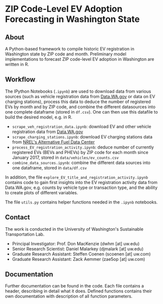# ZIP Code-Level EV Adoption Forecasting in Washington State

## About

A Python-based framework to compile historic EV registration in Washington state by ZIP code and month. Preliminary model implementations to forecast ZIP code-level EV adoption in Washington are written in R.

## Workflow

The IPython Notebooks (`.ipynb`) are used to download data from various sources (such as vehicle registration data from [Data.WA.gov](https://data.wa.gov/) or data on EV charging stations), process this data to deduce the number of registered EVs by month and by ZIP code, and combine the different datasources into one complete dataframe (stored in `df.csv`). One can then use this datafile to build the desired model, e.g. in R.

+ `scrape_veh_registration_data.ipynb`: download EV and other vehicle registration data from [Data.WA.gov](https://data.wa.gov/)
+ `scrape_charging_stations.ipynb`: download EV charging stations data from [NREL's Alternative Fuel Data Center](https://developer.nrel.gov/docs/transportation/alt-fuel-stations-v1/)
+ `process_EV_registration_activity.ipynb`: deduce number of currently registered EVs (BEVs and PHEVs) by ZIP code for each month since January 2017, stored in `data/vehicles/ev_counts.csv`
+ `combine_data_sources.ipynb`: combine the different data sources into one dataframe, stored in `data/df.csv`

In addition, the file `explore_EV_title_and_registration_activity.ipynb` contains code to gain first insights into the EV registration activity data from Data.WA.gov, e.g. counts by vehicle type or transaction type, and the ability to create plots of different variables.

The file `utils.py` contains helper functions needed in the `.ipynb` notebooks.

## Contact

The work is conducted in the University of Washington's Sustainable Transportation Lab.

+ Principal Investigator: Prof. Don MacKenzie (dwhm [at] uw.edu)
+ Senior Research Scientist: Daniel Malarkey (djmalark [at] uw.edu)
+ Graduate Research Assistant: Steffen Coenen (scoenen [at] uw.com)
+ Graduate Research Assistant: Zack Aemmer (zae5op [at] uw.com)

## Documentation

Further documentation can be found in the code. Each file contains a header, describing in detail what it does. Defined functions contains their own documentation with description of all function parameters.

